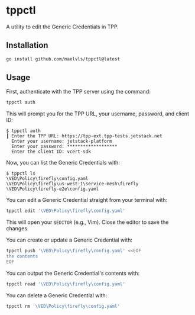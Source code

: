 # tppctl

A utility to edit the Generic Credentials in TPP.

## Installation

```bash
go install github.com/maelvls/tppctl@latest
```

## Usage

First, authenticate with the TPP server using the command:

```bash
tppctl auth
```

This will prompt you for the TPP URL, your username, password, and client ID:

```console
$ tppctl auth
┃ Enter the TPP URL: https://tpp-ext.tpp-tests.jetstack.net
  Enter your username: jetstack-platform
  Enter your password: *******************
  Enter the client ID: vcert-sdk
```

Now, you can list the Generic Credentials with:

```console
$ tppctl ls
\VED\Policy\firefly\config.yaml
\VED\Policy\firefly\us-west-1\service-mesh\firefly
\VED\Policy\firefly-e2e\config.yaml
```

You can edit a Generic Credential straight from your terminal with:

```bash
tppctl edit '\VED\Policy\firefly\config.yaml'
```

This will open your `$EDITOR` (e.g., Vim). Close the editor to save the changes.

You can create or update a Generic Credential with:

```bash
tppctl push '\VED\Policy\firefly\config.yaml' <<EOF
the contents
EOF
```

You can output the Generic Credential's contents with:

```bash
tppctl read '\VED\Policy\firefly\config.yaml'
```

You can delete a Generic Credential with:

```bash
tppctl rm '\VED\Policy\firefly\config.yaml'
```
